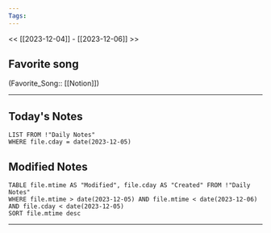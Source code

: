 ```yaml
---
Tags:
---
```

<< [[2023-12-04]] - [[2023-12-06]] >>
## Favorite song
(Favorite_Song:: [[Notion]])

___
## Today's Notes
```dataview
LIST FROM !"Daily Notes"
WHERE file.cday = date(2023-12-05)
```
## Modified Notes
```dataview
TABLE file.mtime AS "Modified", file.cday AS "Created" FROM !"Daily Notes" 
WHERE file.mtime > date(2023-12-05) AND file.mtime < date(2023-12-06) AND file.cday < date(2023-12-05)
SORT file.mtime desc
```
___
